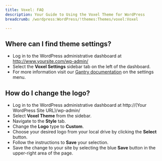```yaml
---
title: Voxel: FAQ
description: Your Guide to Using the Voxel Theme for WordPress
breadcrumb: /wordpress:WordPress/!themes:Themes/voxel:Voxel

---
```


Where can I find theme settings?
-----
* Log in to the WordPress administrative dashboard at http://www.yoursite.com/wp-admin/
* Select the **Voxel Settings** sidebar tab on the left of the dashboard.
* For more information visit our [Gantry documentation][gantry] on the settings menu.

How do I change the logo?
-----

* Log in to the WordPress administrative dashboard at http://(Your WordPress Site URL)/wp-admin/
* Select **Voxel Theme** from the sidebar.
* Navigate to the **Style** tab.
* Change the **Logo** type to **Custom**.
* Choose your desired logo from your local drive by clicking the **Select** button.
* Follow the instructions to **Save** your selection.
* Save the change to your site by selecting the blue **Save** button in the upper-right area of the page.

[gantry]: http://gantry-framework.org/documentation/wordpress/configure/